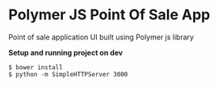 # Polymer JS Point Of Sale App

Point of sale application UI built using Polymer js library

**Setup and running project on dev**

    $ bower install
    $ python -m SimpleHTTPServer 3000